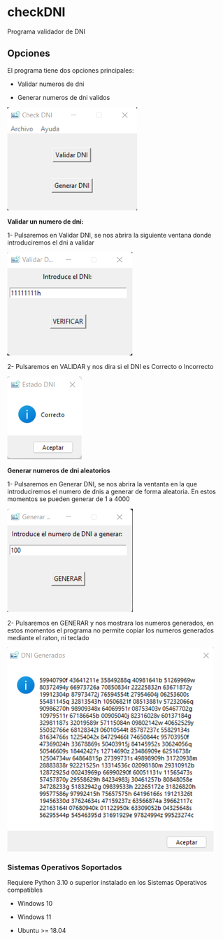 # checkDNI

Programa validador de DNI

## Opciones

El programa tiene dos opciones principales:

* Validar numeros de dni

* Generar numeros de dni validos

![pantalla_principal](files/images/screenshots/pantalla_principal.png)


**Validar un numero de dni:**

1- Pulsaremos en Validar DNI, se nos abrira la siguiente ventana donde introduciremos el dni a validar

![pantalla_validar](files/images/screenshots/validar_dni.png)

2- Pulsaremos en VALIDAR y nos dira si el DNI es Correcto o Incorrecto

![dni_validado](files/images/screenshots/estado_dni.png)


**Generar numeros de dni aleatorios**

1- Pulsaremos en Generar DNI, se nos abrira la ventanta en la que introduciremos el numero de dnis a generar de forma aleatoria.
En estos momentos se pueden generar de 1 a 4000


![pantalla_generar](files/images/screenshots/generar_dni.png)

2- Pulsaremos en GENERAR y nos mostrara los numeros generados, en estos momentos el programa no permite copiar 
los numeros generados mediante el raton, ni teclado

![dni_generados](files/images/screenshots/dnis_generados.png)

### Sistemas Operativos Soportados

Requiere Python 3.10 o superior instalado en los Sistemas Operativos compatibles

- Windows 10

- Windows 11

- Ubuntu >= 18.04